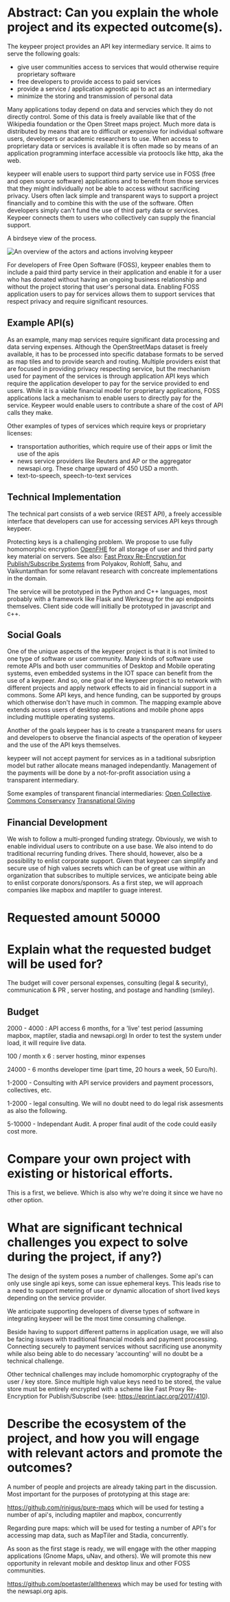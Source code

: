 # Abstract: Can you explain the whole project and its expected outcome(s).

The keypeer project provides an API key intermediary service. It aims to serve the following goals:

  * give user communities access to services that would otherwise require proprietary software
  * free developers to provide access to paid services
  * provide a service / application agnostic api to act as an intermediary
  * minimize the storing and transmission of personal data 

Many applications today depend on data and servcies which they do not directly control. Some of this data is freely available like that of the Wikipedia foundation or the Open Street maps project. Much more data is distributed by means that are to difficult or expensive for individual software users, developers or academic researchers to use. When access to proprietary data or services is available it is often made so by means of an application programming interface accessible via protoocls like http, aka the web.

keypeer will enable users to support third party service use in FOSS (free and open source software) applications and to benefit from those services that they might individually not be able to access without sacrificing privacy. Users often lack simple and transparent ways to support a project financially and to combine this with the use of the software.  Often developers simply can't fund the use of third party data or services. Keypeer connects them to users who collectively can supply the financial support.

A birdseye view of the process.

![An overview of the actors and actions involving keypeer](overview.png)

For developers of Free Open Software (FOSS), keypeer enables them to include a paid third party service in their application and enable it for a user who has donated without having an ongoing business relationship and without the project storing that user's personal data. Enabling FOSS application users to pay for services allows them to support services that respect privacy and require significant resources.

## Example API(s)

As an example, many map services require significant data processing and data serving expenses. Although the OpenStreetMaps dataset is freely available, it has to be processed into specific database formats to be served as map tiles and to provide search and routing. Multiple providers exist that are focused in providing privacy respecting service, but the mechanism used for payment of the services is through application API keys which  require the application developer to pay for the service provided to end users. While it is a viable financial model for proprietary applications, FOSS applications lack a mechanism to enable users to directly pay for the service. Keypeer would enable users to contribute a share of the cost of API calls they make.

Other examples of types of services which require keys or proprietary licenses:

  * transportation authorities, which require use of their apps or limit the use of the apis
  * news service providers like Reuters and AP or the aggregator newsapi.org. These charge upward of 450 USD a month. 
  * text-to-speech, speech-to-text services

## Technical Implementation

The technical part consists of a web service (REST API), a freely accessible interface that developers can use for accessing services API keys through keypeer.

Protecting keys is a challenging problem. We propose to use fully homomorphic encryption [OpenFHE](https://en.wikipedia.org/wiki/OpenFHE) for all storage of user and third party key material on servers. See also: [Fast Proxy Re-Encryption for Publish/Subscribe Systems](https://eprint.iacr.org/2017/410) from Polyakov, Rohloff, Sahu, and Vaikuntanthan for some relavant research with concreate implementations in the domain.

The service will be prototyped in the Python and C++ languages, most probably with a framework like Flask and Werkzeug for the api endpoints themselves. Client side code will initially be prototyped in javascript and c++. 

## Social Goals

One of the unique aspects of the keypeer project is that it is not limited to one type of software or user community. Many kinds of software use remote APIs and both user communities of Desktop and Mobile operating systems, even embedded systems in the IOT space can benefit from the use of a keypeer. And so, one goal of the keypeer project is to network with different projects and apply network effects to aid in financial support in a commons. Some API keys, and hence funding, can be supported by groups which otherwise don't have much in common. The mapping example above extends across users of desktop applications and mobile phone apps including mutltiple operating systems.

Another of the goals keypeer has is to create a transparent means for users and developers to observe the financial aspects of the operation of keypeer and the use of the API keys themselves.

keypeer will not accept payment for services as in a taditional subsription model but rather allocate means managed independantly.  Management of the payments will be done by a not-for-profit association using a transparent intermediary.

Some examples of transparent financial intermediaries: [Open Collective](https://opencollective.com/europe). [Commons Conservancy](https://commonsconservancy.org/) [Transnational Giving](https://www.transnationalgiving.eu/)

## Financial Development

We wish to follow a multi-pronged funding strategy. Obviously, we wish to enable individual users to contribute on a use base. We also intend to do traditional recurring funding drives. There should, however, also be a possibility to enlist corporate support. Given that keypeer can simplify and secure use of high values secrets which can be of great use within an organization that subscribes to multiple services, we anticipate being able to enlist corporate donors/sponsors. As a first step, we will approach companies like mapbox and maptiler to guage interest.

# Requested amount  50000

# Explain what the requested budget will be used for? 

The budget will cover personal expenses, consulting (legal & security), communication & PR , server hosting, and postage and handling (smiley). 

## Budget

2000 - 4000 :  API access 6 months, for a 'live' test period (assuming mapbox, maptiler, stadia and newsapi.org)
In order to test the system under load, it will require live data.

100 / month x 6  : server hosting, minor expenses

24000 - 6 months developer time (part time, 20 hours a week, 50 Euro/h). 

1-2000 - Consulting with API service providers and payment processors, collectives, etc.

1-2000 - legal consulting. We will no doubt need to do legal risk assesments as also the following.

5-10000 - Independant Audit. A proper final audit of the code could easily cost more.

# Compare your own project with existing or historical efforts.

This is a first, we believe. Which is also why we're doing it since we have no other option.

# What are significant technical challenges you expect to solve during the project, if any?)

The design of the system poses a number of challenges. Some api's can only use single api keys, some can issue ephemeral keys.  This leads rise to a need to support metering of use or dynamic allocation of short lived keys depending on the service provider. 

We anticipate supporting developers of diverse types of software in integrating keypeer will be the most time consuming challenge.

Beside having to support different patterns in application usage, we will also be facing issues with traditional financial models and payment processing. Connecting securely to payment services without sacrificing use anonymity while also being able to do necessary 'accounting' will no doubt be a technical challenge.

Other technical challenges may include homomorphic cryptography of the user / key store. Since multiple high value keys need to be stored, the value store must be entirely encrypted with a scheme like Fast Proxy Re-Encryption for Publish/Subscribe (see: https://eprint.iacr.org/2017/410).

# Describe the ecosystem of the project, and how you will engage with relevant actors and promote the outcomes?

A number of people and projects are already taking part in the discussion. Most important for the purposes of prototyping at this stage are:

https://github.com/rinigus/pure-maps which will be used for testing a number of api's, including maptiler and mapbox, concurrently

Regarding pure maps: which will be used for testing a number of API's for accessing map data, such as MapTiler and Stadia, concurrently.

As soon as the first stage is ready, we will engage with the other mapping applications (Gnome Maps, uNav, and others). We will promote this new opportunity in relevant mobile and desktop linux and other FOSS communities.

https://github.com/poetaster/allthenews which may be used for testing with the newsapi.org apis.

